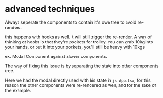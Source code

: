 # advanced techniques

Always seperate the components to contain it's own tree to avoid re-renders.

this happens with hooks as well. it will still trigger the re-render.
A way of thinking at hooks is that they're pockets for trolley. you can grab 10kg into your hands, or put it into your pockets, you'll still be heavy with 10kgs.

ex: Modal Component against slower components.

The way of fixing this issue is by separating the state into other components tree.

Here we had the modal directly used with his state in ```js App.tsx```, for this reason the other components were re-rendered as well, and for the sake of the example.




